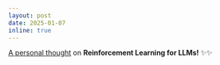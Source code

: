 ```yaml
---
layout: post
date: 2025-01-07
inline: true
---
```


<a href="https://mingyin0312.github.io/blog/2025/rl-llm/" target="blank">A personal thought</a> on **Reinforcement Learning for LLMs!** :sparkles::sparkles:


